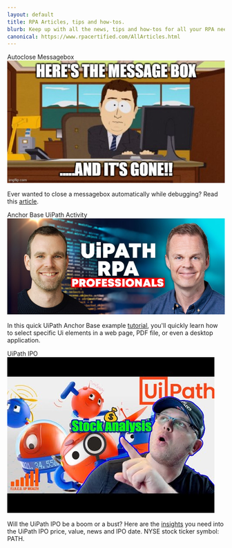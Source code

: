 ```yaml
---
layout: default
title: RPA Articles, tips and how-tos.
blurb: Keep up with all the news, tips and how-tos for all your RPA needs. You can reach out to us and request articles on RPA related topics.
canonical: https://www.rpacertified.com/AllArticles.html
---
```


<div class="row">

<div class="col-12 col-xs-12 col-sm-6 col-md-6 col-lg-4 col-xl-4 mb-2 d-flex align-items-stretch">
    <div class="card">
        <div class="card-header">Autoclose Messagebox</div>
        <img src="/assets/Messagebox-gone-Meme.jpg" class="card-img-top" alt="uipath certification" />
        <div class="card-body d-flex flex-column">
            <p class="card-text">Ever wanted to close a messagebox automatically while debugging? Read this <a href="https://github.com/uipath-certification/uipath-certification.github.io/blob/master/_posts/2021-4-12-autoclosing-message-boxes.md">article</a>.</p>
        </div>
    </div>
</div>
<div class="col-12 col-xs-12 col-sm-6 col-md-6 col-lg-4 col-xl-4 mb-2 d-flex align-items-stretch">
    <div class="card">
        <div class="card-header">Anchor Base UiPath Activity</div>
        <img src="/assets/anders-jensen.jpg" class="card-img-top" alt="uipath certification" />
        <div class="card-body d-flex flex-column">
            <p class="card-text">In this quick UiPath Anchor Base example <a href="https://www.rpacertified.com/2021/04/03/uipath-anchor-base-example-tutorial.html">tutorial</a>, you'll quickly learn how to select specific Ui elements in a web page, PDF file, or even a desktop application.</p>
        </div>
    </div>
</div>
<div class="col-12 col-xs-12 col-sm-6 col-md-6 col-lg-4 col-xl-4 mb-2 d-flex align-items-stretch">
    <div class="card">
        <div class="card-header">UiPath IPO</div>
        <img src="/assets/uipath-ipo-stock.jpg" class="card-img-top" alt="uipath certification" />
        <div class="card-body d-flex flex-column">
            <p class="card-text">Will the UiPath IPO be a boom or a bust? Here are the <a href="https://www.rpacertified.com/2021/04/09/ipo-uipath-stock-price-value.html">insights</a> you need into the UiPath IPO price, value, news and IPO date. NYSE stock ticker symbol: PATH.</p>
        </div>
    </div>
</div>

</div>
